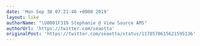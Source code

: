 ```yaml
---
date: 'Mon Sep 30 07:21:46 +0000 2019'
layout: like
authorName: "\U0001F319 Stephanie @ View Source AMS"
authorUrl: 'https://twitter.com/seaotta'
originalPost: 'https://twitter.com/seaotta/status/1178570615621595136'
---
```

